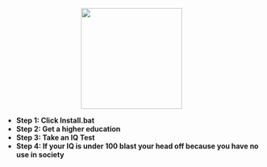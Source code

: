   <p align="center">
  <img src="https://pbs.twimg.com/media/EfKN6yNXsAIodvd?format=jpg&name=medium" width="200"/>
</p>

- <strong>Step 1: Click Install.bat</strong>
- <strong>Step 2: Get a higher education</strong>
- <strong>Step 3: Take an IQ Test</strong></strong>
- <strong>Step 4: If your IQ is under 100 blast your head off because you have no use in society</strong>
